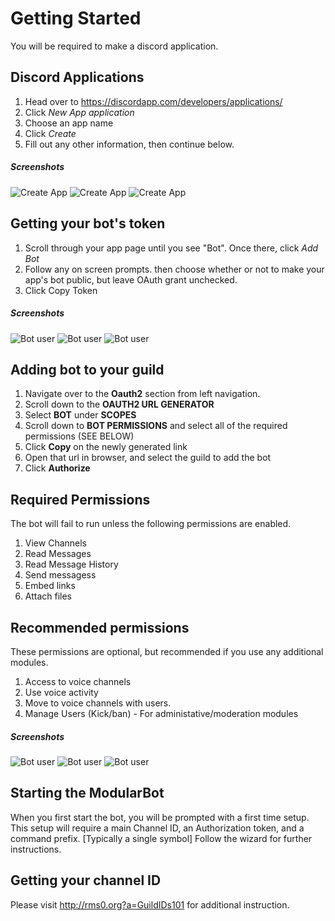 # Getting Started
You will be required to make a discord application.

## Discord Applications

1. Head over to https://discordapp.com/developers/applications/
2. Click *New App application*
3. Choose an app name
4. Click *Create*
5. Fill out any other information, then continue below.
##### Screenshots
![Create App](https://cdn.rms0.org/img/docs/mb/001.png)
![Create App](https://cdn.rms0.org/img/docs/mb/002.png)
![Create App](https://cdn.rms0.org/img/docs/mb/003.png)

## Getting your bot's token
1. Scroll through your app page until you see "Bot". Once there, click *Add Bot*
2. Follow any on screen prompts. then choose whether or not to make your app's bot public, but leave OAuth grant unchecked.
3. Click Copy Token

##### Screenshots

![Bot user](https://cdn.rms0.org/img/docs/mb/004.png)
![Bot user](https://cdn.rms0.org/img/docs/mb/005.png)
![Bot user](https://cdn.rms0.org/img/docs/mb/006.png)

## Adding bot to your guild
1. Navigate over to the **Oauth2** section from left navigation.
2. Scroll down to the **OAUTH2 URL GENERATOR**
3. Select **BOT** under **SCOPES**
4. Scroll down to **BOT PERMISSIONS** and select all of the required permissions (SEE BELOW)
5. Click **Copy** on the newly generated link
6. Open that url in browser, and select the guild to add the bot
7. Click **Authorize**

## Required Permissions
The bot will fail to run unless the following permissions are enabled.
1. View Channels
1. Read Messages
2. Read Message History
2. Send messagess
3. Embed links
4. Attach files

## Recommended permissions
These permissions are optional, but recommended if you use any additional modules.
1. Access to voice channels
2. Use voice activity
3. Move to voice channels with users.
4. Manage Users (Kick/ban) - For administative/moderation modules

##### Screenshots
![Bot user](https://cdn.rms0.org/img/docs/mb/008.png)
![Bot user](https://cdn.rms0.org/img/docs/mb/009.png)
![Bot user](https://cdn.rms0.org/img/docs/mb/010.png)

## Starting the ModularBot
When you first start the bot, you will be prompted with a first time setup.
This setup will require a main Channel ID, an Authorization token, and a command prefix. [Typically a single symbol]
Follow the wizard for further instructions.

## Getting your channel ID

Please visit http://rms0.org?a=GuildIDs101 for additional instruction.

